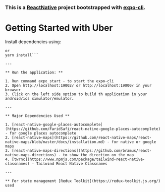 ### This is a [ReactNative](https://reactnative.dev/) project bootstrapped with [expo-cli](https://docs.expo.dev/get-started/installation/).

# Getting Started with Uber

Install dependencies using:

````npm install
or
yarn install```

---

** Run the application: **

1. Run command expo start - to start the expo-cli
2. Open http://localhost:19002/ or http://localhost:19000/ in your browser
3. Click on the left side option to build th application in your android/ios simulator/emulator.

---

** Major Dependencies Used **

1. [react-native-google-places-autocomplete](https://github.com/FaridSafi/react-native-google-places-autocomplete) - for google places autocomplete
2. [react-native-maps](https://github.com/react-native-maps/react-native-maps/blob/master/docs/installation.md) - for native or google maps
3. [react-native-maps-directions](https://github.com/bramus/react-native-maps-directions) - to show the direction on the map
4. [twrnc](https://www.npmjs.com/package/tailwind-react-native-classnames) - Tailwind React Native Classnames

---

** For state management [Redux Toolkit](https://redux-toolkit.js.org/) used
````
